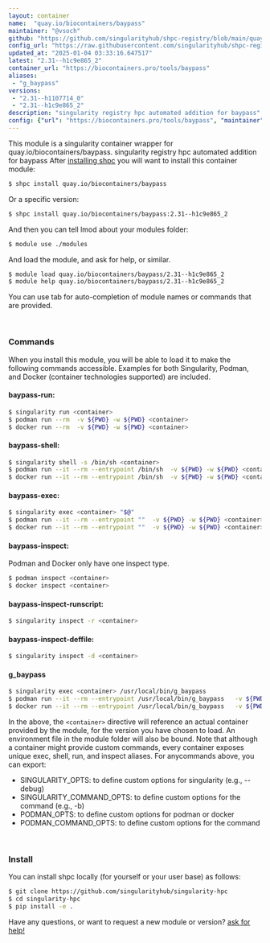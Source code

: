 ```yaml
---
layout: container
name:  "quay.io/biocontainers/baypass"
maintainer: "@vsoch"
github: "https://github.com/singularityhub/shpc-registry/blob/main/quay.io/biocontainers/baypass/container.yaml"
config_url: "https://raw.githubusercontent.com/singularityhub/shpc-registry/main/quay.io/biocontainers/baypass/container.yaml"
updated_at: "2025-01-04 03:33:16.647517"
latest: "2.31--h1c9e865_2"
container_url: "https://biocontainers.pro/tools/baypass"
aliases:
 - "g_baypass"
versions:
 - "2.31--h1107714_0"
 - "2.31--h1c9e865_2"
description: "singularity registry hpc automated addition for baypass"
config: {"url": "https://biocontainers.pro/tools/baypass", "maintainer": "@vsoch", "description": "singularity registry hpc automated addition for baypass", "latest": {"2.31--h1c9e865_2": "sha256:2493bd8cb88902de0769adc67746ebbd6da15fc3b2cea7cbd6110d205001369d"}, "tags": {"2.31--h1107714_0": "sha256:4b189363402b3dc9a10abd287a638bf4e96759f10c4568bdf43c39a50c5f38f9", "2.31--h1c9e865_2": "sha256:2493bd8cb88902de0769adc67746ebbd6da15fc3b2cea7cbd6110d205001369d"}, "docker": "quay.io/biocontainers/baypass", "aliases": {"g_baypass": "/usr/local/bin/g_baypass"}}
---
```


This module is a singularity container wrapper for quay.io/biocontainers/baypass.
singularity registry hpc automated addition for baypass
After [installing shpc](#install) you will want to install this container module:


```bash
$ shpc install quay.io/biocontainers/baypass
```

Or a specific version:

```bash
$ shpc install quay.io/biocontainers/baypass:2.31--h1c9e865_2
```

And then you can tell lmod about your modules folder:

```bash
$ module use ./modules
```

And load the module, and ask for help, or similar.

```bash
$ module load quay.io/biocontainers/baypass/2.31--h1c9e865_2
$ module help quay.io/biocontainers/baypass/2.31--h1c9e865_2
```

You can use tab for auto-completion of module names or commands that are provided.

<br>

### Commands

When you install this module, you will be able to load it to make the following commands accessible.
Examples for both Singularity, Podman, and Docker (container technologies supported) are included.

#### baypass-run:

```bash
$ singularity run <container>
$ podman run --rm  -v ${PWD} -w ${PWD} <container>
$ docker run --rm  -v ${PWD} -w ${PWD} <container>
```

#### baypass-shell:

```bash
$ singularity shell -s /bin/sh <container>
$ podman run --it --rm --entrypoint /bin/sh  -v ${PWD} -w ${PWD} <container>
$ docker run --it --rm --entrypoint /bin/sh  -v ${PWD} -w ${PWD} <container>
```

#### baypass-exec:

```bash
$ singularity exec <container> "$@"
$ podman run --it --rm --entrypoint ""  -v ${PWD} -w ${PWD} <container> "$@"
$ docker run --it --rm --entrypoint ""  -v ${PWD} -w ${PWD} <container> "$@"
```

#### baypass-inspect:

Podman and Docker only have one inspect type.

```bash
$ podman inspect <container>
$ docker inspect <container>
```

#### baypass-inspect-runscript:

```bash
$ singularity inspect -r <container>
```

#### baypass-inspect-deffile:

```bash
$ singularity inspect -d <container>
```


#### g_baypass

```bash
$ singularity exec <container> /usr/local/bin/g_baypass
$ podman run --it --rm --entrypoint /usr/local/bin/g_baypass   -v ${PWD} -w ${PWD} <container> -c " $@"
$ docker run --it --rm --entrypoint /usr/local/bin/g_baypass   -v ${PWD} -w ${PWD} <container> -c " $@"
```



In the above, the `<container>` directive will reference an actual container provided
by the module, for the version you have chosen to load. An environment file in the
module folder will also be bound. Note that although a container
might provide custom commands, every container exposes unique exec, shell, run, and
inspect aliases. For anycommands above, you can export:

 - SINGULARITY_OPTS: to define custom options for singularity (e.g., --debug)
 - SINGULARITY_COMMAND_OPTS: to define custom options for the command (e.g., -b)
 - PODMAN_OPTS: to define custom options for podman or docker
 - PODMAN_COMMAND_OPTS: to define custom options for the command

<br>

### Install

You can install shpc locally (for yourself or your user base) as follows:

```bash
$ git clone https://github.com/singularityhub/singularity-hpc
$ cd singularity-hpc
$ pip install -e .
```

Have any questions, or want to request a new module or version? [ask for help!](https://github.com/singularityhub/singularity-hpc/issues)